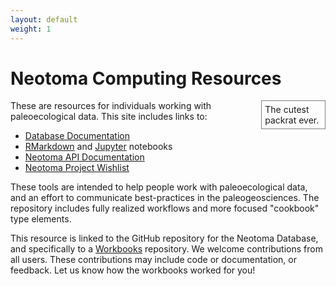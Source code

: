 ```yaml
---
layout: default
weight: 1
---
```


# Neotoma Computing Resources

<object type="image/svg+xml" data="images/Packrat.svg" style="float:right;width:18%; padding:5px;border-color:gray;border-style:solid;border-width:0.5px;margin-left:8px;">
  The cutest packrat ever.
  <!-- fallback image in CSS -->
</object>

These are resources for individuals working with paleoecological data.  This site includes links to:

  * [Database Documentation](http://open.neotomadb.org/schema)
  * [RMarkdown](http://rmarkdown.rstudio.com/) and [Jupyter](http://jupyter.org/) notebooks
  * [Neotoma API Documentation](http://api-dev.neotomadb.org)
  * [Neotoma Project Wishlist]()

These tools are intended to help people work with paleoecological data, and an effort to communicate best-practices in the paleogeosciences.  The repository includes fully realized workflows and more focused "cookbook" type elements.

This resource is linked to the GitHub repository for the Neotoma Database, and specifically to a [Workbooks](http://github.com/neotomadb/Workbooks) repository.  We welcome contributions from all users.  These contributions may include code or documentation, or feedback.  Let us know how the workbooks worked for you!
